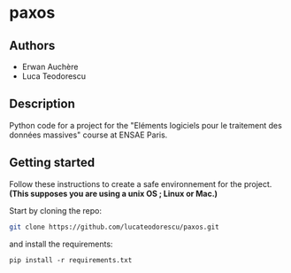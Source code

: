 # paxos

## Authors

- Erwan Auchère
- Luca Teodorescu

## Description

Python code for a project for the "Eléments logiciels pour le traitement des données massives" course at ENSAE Paris.

## Getting started

Follow these instructions to create a safe environnement for the project.
**(This supposes you are using a unix OS ; Linux or Mac.)**


Start by cloning the repo:

```sh
git clone https://github.com/lucateodorescu/paxos.git
```

and install the requirements:

```shell
pip install -r requirements.txt
```

